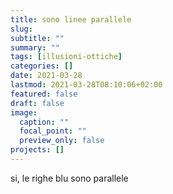 ```yaml
---
title: sono linee parallele
slug:
subtitle: ""
summary: ""
tags: [illusioni-ottiche]
categories: []
date: 2021-03-28
lastmod: 2021-03-28T08:10:06+02:00
featured: false
draft: false
image:
  caption: ""
  focal_point: ""
  preview_only: false
projects: []
---
```


si, le righe blu sono parallele
